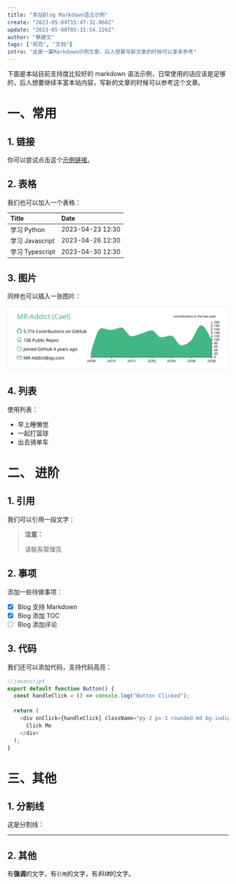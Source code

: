 ```yaml
---
title: "本站Blog Markdown语法示例"
create: "2023-05-04T15:47:32.068Z"
update: "2023-05-08T05:15:54.226Z"
author: "蔡建文"
tags: ["规范", "文档"]
intro: "这是一篇Markdown示例文章，后人想要写新文章的时候可以拿来参考"
---
```


下面是本站目前支持度比较好的 markdown 语法示例，日常使用的话应该是足够的，后人想要继续丰富本站内容，写新的文章的时候可以参考这个文章。

# 一、常用

## 1. 链接

你可以尝试点击这个[示例链接](https://example.com)。

## 2. 表格

我们也可以加入一个表格：

| Title           | Date             |
| :-------------- | :--------------- |
| 学习 Python     | 2023-04-23 12:30 |
| 学习 Javascript | 2023-04-26 12:30 |
| 学习 Typescript | 2023-04-30 12:30 |

## 3. 图片

同样也可以插入一张图片：

![avatar](https://raw.githubusercontent.com/MR-Addict/MR-Addict/build/profile-summary-card-output/vue/0-profile-details.svg)

## 4. 列表

使用列表：

- 早上睡懒觉
- 一起打篮球
- 出去骑单车

# 二、 进阶

## 1. 引用

我们可以引用一段文字：

> **注意：**
>
> 请联系管理员

## 2. 事项

添加一些待做事项：

- [x] Blog 支持 Markdown
- [x] Blog 添加 TOC
- [ ] Blog 添加评论

## 3. 代码

我们还可以添加代码，支持代码高亮：

```javascript
//javascript
export default function Button() {
  const handleClick = () => console.log("Button Clicked");

  return (
    <div onClick={handleClick} className="py-2 px-3 rounded-md bg-indigo-600 text-white">
      Click Me
    </div>
  );
}
```

# 三、其他

## 1. 分割线

这是分割线：

---

## 2. 其他

有**强调**的文字，有`引用`的文字，有*斜体*的文字。
